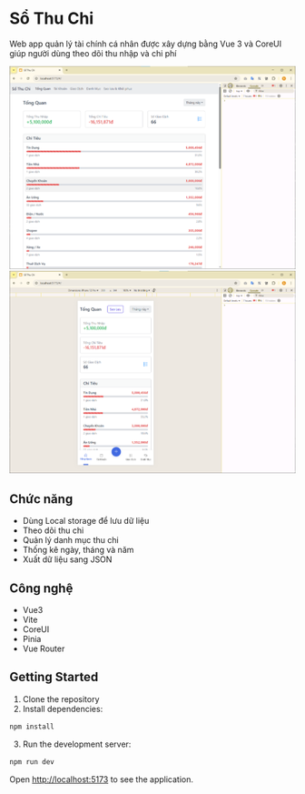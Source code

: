 # Sổ Thu Chi

Web app quản lý tài chính cá nhân được xây dựng bằng Vue 3 và CoreUI giúp người dùng theo dõi thu nhập và chi phí

<img src="./photos/desktop.png" />
<img src="./photos/mobile.png" />

## Chức năng

- Dùng Local storage để lưu dữ liệu
- Theo dõi thu chi
- Quản lý danh mục thu chi
- Thống kê ngày, tháng và năm
- Xuất dữ liệu sang JSON

## Công nghệ

- Vue3
- Vite
- CoreUI
- Pinia
- Vue Router

## Getting Started

1. Clone the repository
2. Install dependencies:
```bash
npm install
```

3. Run the development server:
```bash
npm run dev
```

Open [http://localhost:5173](http://localhost:5173) to see the application.
